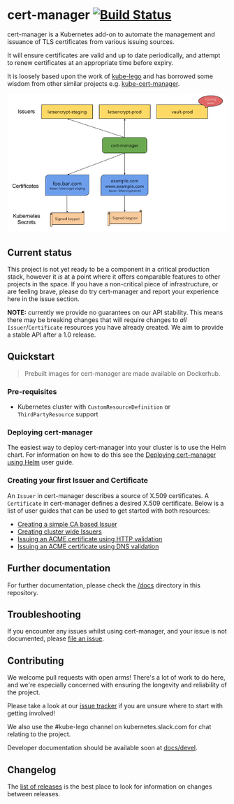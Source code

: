 # cert-manager [![Build Status](https://travis-ci.org/jetstack-experimental/cert-manager.svg?branch=master)](https://travis-ci.org/jetstack-experimental/cert-manager)

cert-manager is a Kubernetes add-on to automate the management and issuance of TLS certificates from various issuing sources.

It will ensure certificates are valid and up to date periodically, and attempt to renew certificates at an appropriate time before expiry.

It is loosely based upon the work of [kube-lego](https://github.com/jetstack/kube-lego) and has borrowed some wisdom from other similar projects e.g. [kube-cert-manager](https://github.com/PalmStoneGames/kube-cert-manager).

![cert-manager high level overview diagram](/docs/high-level-overview.png)

## Current status

This project is not yet ready to be a component in a critical production stack, however it *is* at a point where it offers comparable features to other projects in the space. If you have a non-critical piece of infrastructure, or are feeling brave, please do try cert-manager and report your experience here in the issue section.

**NOTE:** currently we provide no guarantees on our API stability. This means there may be breaking changes that will require changes to *all* `Issuer`/`Certificate` resources you have already created. We aim to provide a stable API after a 1.0 release.

## Quickstart

> Prebuilt images for cert-manager are made available on Dockerhub.

### Pre-requisites

* Kubernetes cluster with `CustomResourceDefinition` or `ThirdPartyResource` support

### Deploying cert-manager

The easiest way to deploy cert-manager into your cluster is to use the Helm chart. For information on how to do this see the [Deploying cert-manager using Helm](docs/user-guides/helm.md) user guide.

### Creating your first Issuer and Certificate

An `Issuer` in cert-manager describes a source of X.509 certificates. A `Certificate` in cert-manager defines a desired X.509 certificate. Below is a list of user guides that can be used to get started with both resources:

* [Creating a simple CA based Issuer](docs/user-guides/ca-based-issuer.md)
* [Creating cluster wide Issuers](docs/user-guides/cluster-issuers.md)
* [Issuing an ACME certificate using HTTP validation](docs/user-guides/acme-http-validation.md)
* [Issuing an ACME certificate using DNS validation](docs/user-guides/acme-dns-validation.md)

## Further documentation

For further documentation, please check the [/docs](/docs) directory in this repository.

## Troubleshooting

If you encounter any issues whilst using cert-manager, and your issue is not documented, please [file an issue](https://github.com/jetstack-experimental/cert-manager/issues).

## Contributing

We welcome pull requests with open arms! There's a lot of work to do here, and we're especially concerned with ensuring the longevity and reliability of the project.

Please take a look at our [issue tracker](https://github.com/jetstack-experimental/cert-manager/issues) if you are unsure where to start with getting involved!

We also use the #kube-lego channel on kubernetes.slack.com for chat relating to the project.

Developer documentation should be available soon at [docs/devel](docs/devel).

## Changelog

The [list of releases](https://github.com/jetstack-experimental/cert-manager/releases) is the best place to look for information on changes between releases.
